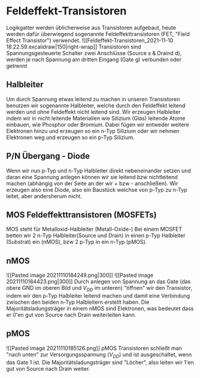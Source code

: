 # Feldeffekt-Transistoren
Logikgatter werden üblicherweise aus Transistoren aufgebaut, heute werden dafür überwiegend sogenannte Feldeffekttransistoren (FET, "Field Effect Transistor") verwendet.
![[Feldeffekt-Transistoren_2021-11-10 18.22.59.excalidraw|150|right-wrap]]
Transistoren sind Spannungsgesteuerte Schalter
zwei Anschlüsse (Source s & Draind d), werden je nach Spannung am dritten Eingang (Gate g) verbunden oder getrennt

## Halbleiter
Um durch Spannung etwas leitend zu machen in unseren Transistoren benutzen wir sogenannte Halbleiter, welche durch den Feldeffekt leitend werden und ohne Feldeffekt nicht leitend sind.
Wir erzeugen Halbleiter indem wir in nicht leitende Materialien wie Silizium (Glas) leitende Atome einbauen, wie Phosphor oder Bromium. Dabei fügen wir entweder weitere Elektronen hinzu und erzeugen so ein n-Typ Silizium oder wir nehmen Elektronen weg und erzeugen so ein p-Typ Silizium.

## P/N Übergang - Diode
Wenn wir nun p-Typ und n-Typ Halbleiter direkt nebeneinander setzen und daran eine Spannung anlegen können wir sie leitend bzw nichtleitend machen (abhängig von der Seite an der wir + bzw - anschließen). Wir erzeugen also eine Diode, also ein Baustück welchse von p-Typ zu n-Typ leitet, aber andersherum nicht.

## MOS Feldeffekttransistoren (MOSFETs)
MOS steht für Metalloxid-Halbleiter (Metall-Oxide-)
Bei einem MOSFET betten wir 2 n-Typ Halbleiter(Source und Drain) in einen p-Typ Halbleiter (Substrat) ein (nMOS), bzw 2 p-Typ in ein n-Typ (pMOS).

## nMOS
![[Pasted image 20211110184249.png|300]]
![[Pasted image 20211110184423.png|300]]
Durch anlegen von Spannung an das Gate (das obere GND im oberen Bild und $V_{DD}$ im unteren) "öffnen" wir den Transistor, indem wir den p-Typ Halbleiter leitend machen und damit eine Verbindung zwischen den beiden n-Typ Halbleitern erstellt haben.
Die Majoritätsladungsträger in einem nMOS sind Elektronen, was bedeutet dass er 0'en gut von Source nach Drain weiterleiten kann.

## pMOS
![[Pasted image 20211110185126.png]]
pMOS Transistoren schließt man "nach unten" zur Versorgungsspannung ($V_{DD}$) und ist ausgeschaltet, wenn das Gate 1 ist.
Die Majoritätsladungsträger sind "Löcher", also leiten wir 1'en gut von Source nach Drain weiter.